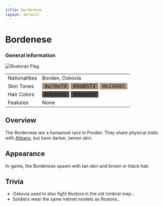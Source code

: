 ```yaml
---
title: Bordenese
layout: default
---
```


<div class="main-content">
  <h1>Bordenese</h1>
  <div class="infobox">
    <h3>General Information</h3>
    <img src="/images/" alt="Rostoran Flag" />
    <table>
      <tr>
        <td>Nationalities</td>
        <td>Borden, Oskovia</td>
      </tr>
      <tr>
        <td>Skin Tones</td>
        <td>
          <span style="background-color: #a78e79; padding: 0 8px">#a78e79</span>
          <span style="background-color: #9d8572; padding: 0 8px">#9d8572</span>
          <span style="background-color: #b19680; padding: 0 8px">#b19680</span>
        </td>
      </tr>
      <tr>
        <td>Hair Colors</td>
        <td>
          <span style="background-color: #4b4b4b; padding: 0 8px">#4b4b4b</span>
          <span style="background-color: #4d433d; padding: 0 8px">#4d433d</span>
        </td>
      </tr>
      <tr>
        <td>Features</td>
        <td>None</td>
      </tr>
    </table>
  </div>
  <div class="section">
    <h2>Overview</h2>
    <p>
      The Bordenese are a humanoid race in Pordier. They share physical
      traits with <a href="/_peoples/albian.md">Albians</a>, but have
      darker, tanner skin.
    </p>
  </div>
  <div class="section">
    <h2>Appearance</h2>
    <p>In-game, the Bordenese spawn with tan skin and brown or black hair.</p>
  </div>
  <div class="section">
    <h2>Trivia</h2>
    <ul>
      <li>Oskovia used to also fight Rostora in the old Umbral map...</li>
      <li>Soldiers wear the same helmet models as Rostora...</li>
    </ul>
  </div>
</div>

